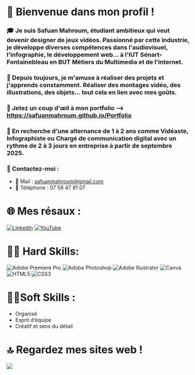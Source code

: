 # 💫 Bienvenue dans mon profil !

### 🎓 Je suis Safuan Mahroum, étudiant ambitieux qui veut devenir designer de jeux vidéos. Passionné par cette industrie, je développe diverses compétences dans l'audiovisuel, l'infographie, le développement web... à l'IUT Sénart-Fontainebleau en BUT Métiers du Multimedia et de l'internet.

### 🎨 Depuis toujours, je m'amuse à réaliser des projets et j'apprends constamment. Réaliser des montages vidéo, des illustrations, des objets... tout cela en lien avec mes goûts.

### 👀 Jetez un coup d'œil à mon portfolio --> https://safuanmahroum.github.io/Portfolio

### 💼 En recherche d'une alternance de 1 à 2 ans comme Vidéaste, Infographiste ou Chargé de communication digital avec un rythme de 2 à 3 jours en entreprise à partir de septembre 2025.

### 📩 Contactez-moi :
- 📧 Mail : safuanmahroum@gmail.com
- 📱 Téléphone : 07 58 47 81 07

# 🌐 Mes résaux :
[![LinkedIn](https://img.shields.io/badge/LinkedIn-%230077B5.svg?logo=linkedin&logoColor=white)](https://linkedin.com/in/SafuanMahroum) [![YouTube](https://img.shields.io/badge/YouTube-%23FF0000.svg?logo=YouTube&logoColor=white)](https://youtube.com/@ThePanterSwit)

# 👨‍💻 Hard Skills:
![Adobe Premiere Pro](https://img.shields.io/badge/Adobe%20Premiere%20Pro-9999FF.svg?style=for-the-badge&logo=Adobe%20Premiere%20Pro&logoColor=white) ![Adobe Photoshop](https://img.shields.io/badge/adobe%20photoshop-%2331A8FF.svg?style=for-the-badge&logo=adobe%20photoshop&logoColor=white) ![Adobe Illustrator](https://img.shields.io/badge/adobe%20illustrator-%23FF9A00.svg?style=for-the-badge&logo=adobe%20illustrator&logoColor=white) ![Canva](https://img.shields.io/badge/Canva-%2300C4CC.svg?style=for-the-badge&logo=Canva&logoColor=white) ![HTML5](https://img.shields.io/badge/html5-%23E34F26.svg?style=for-the-badge&logo=html5&logoColor=white) ![CSS3](https://img.shields.io/badge/css3-%231572B6.svg?style=for-the-badge&logo=css3&logoColor=white)

# 👨‍🎓Soft Skills :
- Organisé
- Esprit d’équipe
- Créatif et sens du détail
  
# 🔝 Regardez mes sites web !
![](https://github-contributor-stats.vercel.app/api?username=SafuanMahroum&limit=5&theme=tokyonight&combine_all_yearly_contributions=true)
